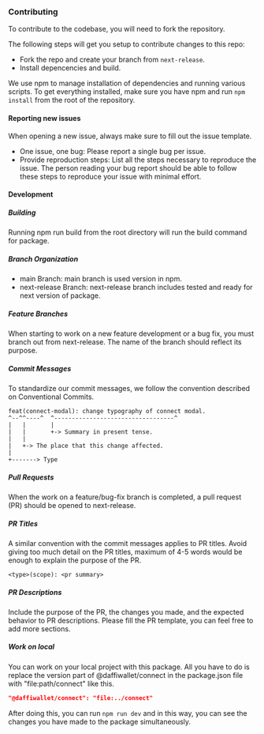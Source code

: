 ### Contributing

To contribute to the codebase, you will need to fork the repository.

The following steps will get you setup to contribute changes to this repo:

- Fork the repo and create your branch from `next-release`.
- Install depencencies and build.

We use npm to manage installation of dependencies and running various scripts. To get everything installed, make sure you have npm and run `npm install` from the root of the repository.

#### Reporting new issues

When opening a new issue, always make sure to fill out the issue template.

- One issue, one bug: Please report a single bug per issue.
- Provide reproduction steps: List all the steps necessary to reproduce the issue. The person reading your bug report should be able to follow these steps to reproduce your issue with minimal effort.

#### Development

##### Building

Running npm run build from the root directory will run the build command for package.

##### Branch Organization

- main Branch: main branch is used version in npm.
- next-release Branch: next-release branch includes tested and ready for next version of package.

##### Feature Branches

When starting to work on a new feature development or a bug fix, you must branch out from next-release. The name of the branch should reflect its purpose.

##### Commit Messages

To standardize our commit messages, we follow the convention described on Conventional Commits.

```ssh
feat(connect-modal): change typography of connect modal.
^--^^----^  ^----------------------------------^
|   |       |
|   |       +-> Summary in present tense.
|   |
|   +-> The place that this change affected.
|
+-------> Type
```

##### Pull Requests

When the work on a feature/bug-fix branch is completed, a pull request (PR) should be opened to next-release.

##### PR Titles

A similar convention with the commit messages applies to PR titles. Avoid giving too much detail on the PR titles, maximum of 4-5 words would be enough to explain the purpose of the PR.

```ssh
<type>(scope): <pr summary>
```

##### PR Descriptions

Include the purpose of the PR, the changes you made, and the expected behavior to PR descriptions. Please fill the PR template, you can feel free to add more sections.

##### Work on local

You can work on your local project with this package. All you have to do is replace the version part of @daffiwallet/connect in the package.json file with "file:path/connect" like this.

```json
"@daffiwallet/connect": "file:../connect"
```

After doing this, you can run `npm run dev` and in this way, you can see the changes you have made to the package simultaneously.
